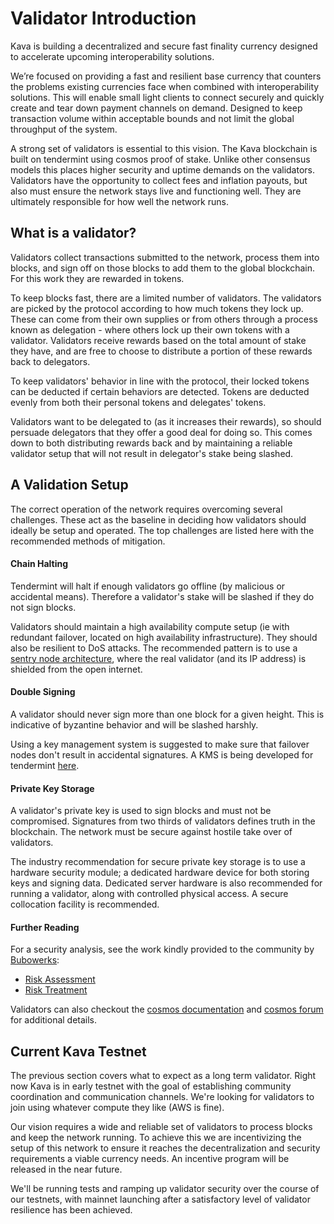 # Validator Introduction

Kava is building a decentralized and secure fast finality currency designed to accelerate upcoming interoperability solutions.

We’re focused on providing a fast and resilient base currency that counters the problems existing currencies face when combined with interoperability solutions. This will enable small light clients to connect securely and quickly create and tear down payment channels on demand. Designed to keep transaction volume within acceptable bounds and not limit the global throughput of the system.

A strong set of validators is essential to this vision. The Kava blockchain is built on tendermint using cosmos proof of stake. Unlike other consensus models this places higher security and uptime demands on the validators. Validators have the opportunity to collect fees and inflation payouts, but also must ensure the network stays live and functioning well. They are ultimately responsible for how well the network runs.


## What is a validator?

Validators collect transactions submitted to the network, process them into blocks, and sign off on those blocks to add them to the global blockchain. For this work they are rewarded in tokens.

To keep blocks fast, there are a limited number of validators. The validators are picked by the protocol according to how much tokens they lock up. These can come from their own supplies or from others through a process known as delegation - where others lock up their own tokens with a validator. Validators receive rewards based on the total amount of stake they have, and are free to choose to distribute a portion of these rewards back to delegators.

To keep validators' behavior in line with the protocol, their locked tokens can be deducted if certain behaviors are detected. Tokens are deducted evenly from both their personal tokens and delegates' tokens.

Validators want to be delegated to (as it increases their rewards), so should persuade delegators that they offer a good deal for doing so. This comes down to both distributing rewards back and by maintaining a reliable validator setup that will not result in delegator's stake being slashed.


## A Validation Setup

The correct operation of the network requires overcoming several challenges. These act as the baseline in deciding how validators should ideally be setup and operated. The top challenges are listed here with the recommended methods of mitigation.

#### Chain Halting
Tendermint will halt if enough validators go offline (by malicious or accidental means). Therefore a validator's stake will be slashed if they do not sign blocks.

Validators should maintain a high availability compute setup (ie with redundant failover, located on high availability infrastructure). They should also be resilient to DoS attacks. The recommended pattern is to use a [sentry node architecture](https://forum.cosmos.network/t/sentry-node-architecture-overview/454), where the real validator (and its IP address) is shielded from the open internet.

#### Double Signing
A validator should never sign more than one block for a given height. This is indicative of byzantine behavior and will be slashed harshly.

Using a key management system is suggested to make sure that failover nodes don't result in accidental signatures. A KMS is being developed for tendermint [here](https://github.com/tendermint/kms).

#### Private Key Storage
A validator's private key is used to sign blocks and must not be compromised. Signatures from two thirds of validators defines truth in the blockchain. The network must be secure against hostile take over of validators.

The industry recommendation for secure private key storage is to use a hardware security module; a dedicated hardware device for both storing keys and signing data. Dedicated server hardware is also recommended for running a validator, along with controlled physical access. A secure collocation facility is recommended.

#### Further Reading
For a security analysis, see the work kindly provided to the community by [Bubowerks](https://bubowerks.io):
 - [Risk Assessment](https://bubowerks.io/blog/2018/08/03/risk-assessment-of-cosmos-tendermint-validators/)
 - [Risk Treatment](https://bubowerks.io/blog/2018/08/27/risk-treatments-for-cosmos-hub-tendermint-validator-risks/)

Validators can also checkout the [cosmos documentation](https://cosmos.network/docs/validators/overview.html#introduction) and [cosmos forum](https://forum.cosmos.network) for additional details.

 ## Current Kava Testnet

The previous section covers what to expect as a long term validator. Right now Kava is in early testnet with the goal of establishing community coordination and communication channels. We're looking for validators to join using whatever compute they like (AWS is fine).

Our vision requires a wide and reliable set of validators to process blocks and keep the network running. To achieve this we are incentivizing the setup of this network to ensure it reaches the decentralization and security requirements a viable currency needs. An incentive program will be released in the near future.

We'll be running tests and ramping up validator security over the course of our testnets, with mainnet launching after a satisfactory level of validator resilience has been achieved.